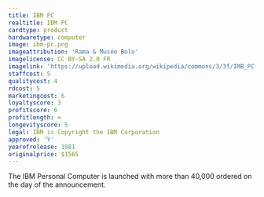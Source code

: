 ```yaml
---
title: IBM PC
realtitle: IBM PC
cardtype: product
hardwaretype: computer
image: ibm-pc.png
imageattribution: 'Rama & Musée Bolo'
imagelicense: CC BY-SA 2.0 FR
imagelink: 'https://upload.wikimedia.org/wikipedia/commons/3/3f/IMB_PC-IMG_7271.jpg'
staffcost: 5
qualitycost: 4
rdcost: 5
marketingcost: 6
loyaltyscore: 3
profitscore: 6
profitlength: ∞
longevityscore: 5
legal: IBM is Copyright the IBM Corporation
approved: 'Y'
yearofrelease: 1981
originalprice: $1565
---
```


The IBM Personal Computer is launched with more than 40,000 ordered on the day of the announcement.

